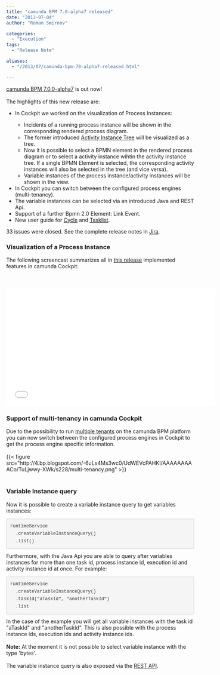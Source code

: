 ```yaml
---
title: "camunda BPM 7.0-alpha7 released"
date: "2013-07-04"
author: "Roman Smirnov"

categories:
  - "Execution"
tags: 
  - "Release Note"

aliases:
  - "/2013/07/camunda-bpm-70-alpha7-released.html"

---
```


<div>
<a href="http://camunda.org/download/">camunda BPM 7.0.0-alpha7</a> is out now!<br />
<br />
The highlights of this new release are:

<br />
<ul>
<li>In Cockpit we worked on the visualization of Process Instances:</li>
<ul>
<li>Incidents of a running process instance will be shown in the corresponding rendered process diagram.</li>
<li>The former introduced <a href="http://camundabpm.blogspot.de/2013/06/introducing-activity-instance-model-to.html">Activity Instance Tree</a> will be visualized as a tree.</li>
<li>Now it is possible to select a BPMN element in the rendered process diagram or to select a activity instance wihtin the activity instance tree. If a single BPMN Element is selected, the corresponding activity instances will also be selected in the tree (and vice versa).</li>
<li>Variable instances of the process instance/activity instances will be shown in the view.</li>
</ul>
<li>In Cockpit you can switch between the configured process engines (multi-tenancy).</li>
<li>The variable instances can be selected via an introduced Java and REST Api.</li>
<li>Support of a further Bpmn 2.0 Element: Link Event.</li>
<li>New user guide for <a href="http://docs.camunda.org/latest/guides/user-guide/#cycle">Cycle</a> and <a href="http://docs.camunda.org/latest/guides/user-guide/#tasklist">Tasklist</a>.</li>
</ul>
33 issues were closed. See the complete release notes in <a href="https://jira.camunda.com/secure/ReleaseNote.jspa?projectId=10230&amp;version=12990">Jira</a>. 
<br />
<h3>
Visualization of a Process Instance</h3>
<div>
The following screencast summarizes all in <a href="http://camunda.org/download/">this release</a> implemented features in camunda Cockpit:<br />
<br />
<br />
<br />
<iframe width="560" height="315" src="//www.youtube.com/embed/zqzXM0QBSbY" frameborder="0" allowfullscreen></iframe>
<br /></div>
<h3>
Support of multi-tenancy in camunda Cockpit</h3>
<div>
Due to the possibility to run <a href="https://app.camunda.com/confluence/display/foxUserGuide/Multi-Tenancy">multiple tenants</a>&nbsp;on the camunda BPM platform you can now switch between the configured process engines in Cockpit to get the process engine specific information.</div>
<div>
<br /></div>
{{< figure src="http://4.bp.blogspot.com/-6uLs4Ms3wc0/UdWEVcPAHKI/AAAAAAAAACo/TuLjwwy-XWk/s228/multi-tenancy.png" >}}
<div>
<br /></div>
<h3>
Variable Instance query</h3>
<div>
Now it is possible to create a variable instance query to get variables instances:</div>
<div>
<pre style="background-color: whitesmoke; border-bottom-left-radius: 4px; border-bottom-right-radius: 4px; border-top-left-radius: 4px; border-top-right-radius: 4px; border: 1px solid rgba(0, 0, 0, 0.14902); color: #333333; font-family: Monaco, Menlo, Consolas, 'Courier New', monospace; font-size: 13px; line-height: 20px; margin-bottom: 10px; padding: 9.5px; white-space: pre-wrap; word-break: break-all; word-wrap: break-word;"><code style="background-color: transparent; border-bottom-left-radius: 3px; border-bottom-right-radius: 3px; border-top-left-radius: 3px; border-top-right-radius: 3px; border: 0px; color: inherit; font-family: Monaco, Menlo, Consolas, 'Courier New', monospace; font-size: 12px; padding: 0px;">runtimeService
  .createVariableInstanceQuery()
  .list()
</code></pre>
</div>
<div>
Furthermore, with the Java Api you are able to query after variables instances for more than one task id, process instance id, execution id and activity instance id at once. For example:<br />
<pre style="background-color: whitesmoke; border-bottom-left-radius: 4px; border-bottom-right-radius: 4px; border-top-left-radius: 4px; border-top-right-radius: 4px; border: 1px solid rgba(0, 0, 0, 0.14902); color: #333333; font-family: Monaco, Menlo, Consolas, 'Courier New', monospace; font-size: 13px; line-height: 20px; margin-bottom: 10px; padding: 9.5px; white-space: pre-wrap; word-break: break-all; word-wrap: break-word;"><code style="border-bottom-left-radius: 3px; border-bottom-right-radius: 3px; border-top-left-radius: 3px; border-top-right-radius: 3px; border: 0px; color: inherit; font-family: Monaco, Menlo, Consolas, 'Courier New', monospace; font-size: 12px; padding: 0px;">runtimeService
  .createVariableInstanceQuery()
  .taskId("aTaskId", "anotherTaskId")
  .list</code></pre>
In the case of the example you will get all variable instances with the task id "aTaskId" and "anotherTaskId". This is also possible with the process instance ids, execution ids and activity instance ids.<br />
<br />
<b>Note:</b>&nbsp;At the moment it is not possible to select variable instance with the type 'bytes'.<br />
<br />
The variable instance query is also exposed via the <a href="http://docs.camunda.org/api-references/rest/#!/variable-instance/get-query">REST API</a>.<br />
<br />
<br />
<br />
<br /></div>
</div>
